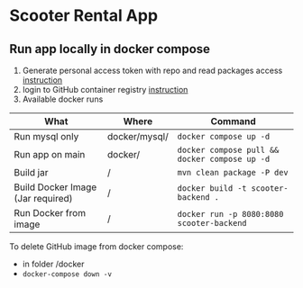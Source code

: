 # Scooter Rental App
## Run app locally in docker compose
1. Generate personal access token with repo and read packages access [instruction](https://docs.github.com/en/authentication/keeping-your-account-and-data-secure/creating-a-personal-access-token)
2. login to GitHub container registry [instruction](https://docs.github.com/en/packages/working-with-a-github-packages-registry/working-with-the-container-registry)
3. Available docker runs

| What                              | Where         | Command                                               |
|-----------------------------------| ------------- |-------------------------------------------------------|
| Run mysql only                    | docker/mysql/ | `docker compose up -d`                                |
| Run app on main                   | docker/       | `docker compose pull && docker compose up -d`         |
| Build jar                         | /             | `mvn clean package -P dev`                            |
| Build Docker Image (Jar required) | /             | `docker build -t scooter-backend .` |
| Run Docker from image             | /             | `docker run -p 8080:8080  scooter-backend`            |

To delete GitHub image from docker compose:
- in folder /docker
- `docker-compose down -v`